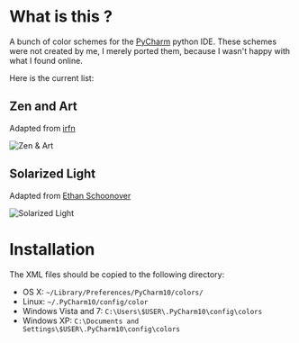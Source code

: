 
# What is this ?

A bunch of color schemes for the [PyCharm](http://www.jetbrains.com/pycharm/) python IDE. 
These schemes were not created by me, I merely ported them, because I wasn't happy with 
what I found online.

Here is the current list:

## Zen and Art 

Adapted from [irfn](https://github.com/irfn/zen-and-art)

![Zen & Art](https://github.com/sevas/pycharm-color-schemes/raw/master/Zen%20and520Art.png ) 

## Solarized Light

Adapted from [Ethan Schoonover](http://ethanschoonover.com/solarized)

![Solarized Light](https://github.com/sevas/pycharm-color-schemes/raw/master/Solarized%20Light.png ) 



# Installation

The XML files should be copied to the following directory:

* OS X: `~/Library/Preferences/PyCharm10/colors/` 
* Linux: `~/.PyCharm10/config/color`
* Windows Vista and 7: `C:\Users\$USER\.PyCharm10\config\colors`
* Windows XP: `C:\Documents and Settings\$USER\.PyCharm10\config\colors`
